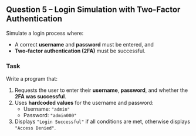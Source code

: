 ## Question 5 – Login Simulation with Two-Factor Authentication

Simulate a login process where:  
- A correct **username** and **password** must be entered, and  
- **Two-factor authentication (2FA)** must be successful.  

### Task  
Write a program that:  
1. Requests the user to enter their **username**, **password**, and whether the **2FA was successful**.  
2. Uses **hardcoded values** for the username and password:  
   - Username: `"admin"`  
   - Password: `"admin000"`  
3. Displays `"Login Successful"` if all conditions are met, otherwise displays `"Access Denied"`.
